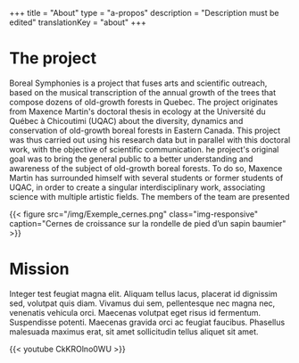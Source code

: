 +++
title = "About"
type = "a-propos"
description =  "Description must be edited"
translationKey = "about"
+++

# The project

Boreal Symphonies is a project that fuses arts and scientific outreach, based on the musical transcription of the annual growth of the trees that compose dozens of old-growth forests in Quebec. The project originates from Maxence Martin's doctoral thesis in ecology at the Université du Québec à Chicoutimi (UQAC) about the diversity, dynamics and conservation of old-growth boreal forests in Eastern Canada. This project was thus carried out using his research data but in parallel with this doctoral work, with the objective of scientific communication. he project's original goal was to bring the general public to a better understanding and awareness of the subject of old-growth boreal forests. To do so, Maxence Martin has surrounded himself with several students or former students of UQAC, in order to create a singular interdisciplinary work, associating science with multiple artistic fields. The members of the team are presented 

{{< figure src="/img/Exemple_cernes.png" class="img-responsive" caption="Cernes de croissance sur la rondelle de pied d’un sapin baumier" >}}


# Mission

Integer test feugiat magna elit. Aliquam tellus lacus, placerat id dignissim sed, volutpat quis diam. Vivamus dui sem, pellentesque nec magna nec, venenatis vehicula orci. Maecenas volutpat eget risus id fermentum. Suspendisse potenti. Maecenas gravida orci ac feugiat faucibus. Phasellus malesuada maximus erat, sit amet sollicitudin tellus aliquet sit amet.

<div class="row">
<div class="col-md-7">
{{< youtube CkKROlno0WU >}}
</div>
</div>